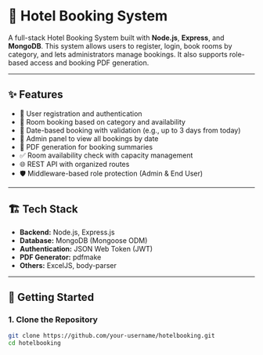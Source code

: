 # 🏨 Hotel Booking System

A full-stack Hotel Booking System built with **Node.js**, **Express**, and **MongoDB**. This system allows users to register, login, book rooms by category, and lets administrators manage bookings. It also supports role-based access and booking PDF generation.

---

## ✨ Features

- 🔐 User registration and authentication
- 🧾 Room booking based on category and availability
- 📆 Date-based booking with validation (e.g., up to 3 days from today)
- 📑 Admin panel to view all bookings by date
- 📄 PDF generation for booking summaries
- ✅ Room availability check with capacity management
- 🌐 REST API with organized routes
- 🛡️ Middleware-based role protection (Admin & End User)

---

## 🏗️ Tech Stack

- **Backend:** Node.js, Express.js
- **Database:** MongoDB (Mongoose ODM)
- **Authentication:** JSON Web Token (JWT)
- **PDF Generator:** pdfmake
- **Others:** ExcelJS, body-parser

---

## 🚀 Getting Started

### 1. Clone the Repository

```bash
git clone https://github.com/your-username/hotelbooking.git
cd hotelbooking




